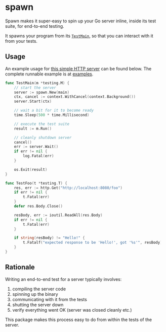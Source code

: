 spawn
===============

Spawn makes it super-easy to spin up your Go server inline, inside its test
suite, for end-to-end testing.

It spawns your program from its [`TestMain`](https://golang.org/pkg/testing/#hdr-Main),
so that you can interact with it from your tests.


Usage
--------------
An example usage for [this simple HTTP server](examples/main.go) can be found below.
The complete runnable example is at [examples](examples/).

```go
func TestMain(m *testing.M) {
	// start the server
	server := spawn.New(main)
	ctx, cancel := context.WithCancel(context.Background())
	server.Start(ctx)

	// wait a bit for it to become ready
	time.Sleep(500 * time.Millisecond)

	// execute the test suite
	result := m.Run()

	// cleanly shutdown server
	cancel()
	err := server.Wait()
	if err != nil {
		log.Fatal(err)
	}

	os.Exit(result)
}

func TestFoo(t *testing.T) {
	res, err := http.Get("http://localhost:8080/foo")
	if err != nil {
		t.Fatal(err)
	}
	defer res.Body.Close()

	resBody, err := ioutil.ReadAll(res.Body)
	if err != nil {
		t.Fatal(err)
	}

	if string(resBody) != "Hello!" {
		t.Fatalf("expected response to be 'Hello!', got '%s'", resBody)
	}
}
```

Rationale
--------------
Writing an end-to-end test for a server typically involves:

1) compiling the server code
2) spinning up the binary
3) communicating with it from the tests
4) shutting the server down
5) verify everything went OK (server was closed cleanly etc.)

This package makes this process easy to do from within the tests of the server.
